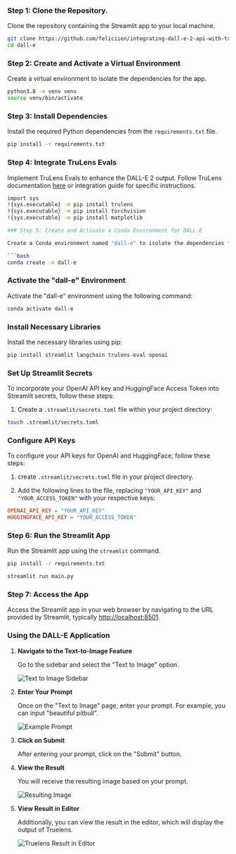 ### Step 1: Clone the Repository.

Clone the repository containing the Streamlit app to your local machine.

```bash
git clone https://github.com/feliciien/integrating-dall-e-2-api-with-trulens-elevating-image-generation-capabilities
cd dall-e
```

### Step 2: Create and Activate a Virtual Environment

Create a virtual environment to isolate the dependencies for the app.

```bash
python3.8 -m venv venv
source venv/bin/activate
```

### Step 3: Install Dependencies

Install the required Python dependencies from the `requirements.txt` file.

```bash
pip install -r requirements.txt
```

### Step 4: Integrate TruLens Evals

Implement TruLens Evals to enhance the DALL-E 2 output. Follow TruLens documentation [here](https://colab.research.google.com/drive/1n77IGrPDO2XpeIVo_LQW0gY78enV-tY9?usp=sharing#scrollTo=Osch8gN27v1s) or integration guide for specific instructions.

```bash
import sys
!{sys.executable} -m pip install trulens
!{sys.executable} -m pip install torchvision
!{sys.executable} -m pip install matplotlib

### Step 5: Create and Activate a Conda Environment for DALL-E

Create a Conda environment named "dall-e" to isolate the dependencies for the app.

```bash
conda create -n dall-e
```

### Activate the "dall-e" Environment

Activate the "dall-e" environment using the following command:

```bash
conda activate dall-e
```

### Install Necessary Libraries

Install the necessary libraries using pip:

```bash
pip install streamlit langchain trulens-eval openai
```

### Set Up Streamlit Secrets

To incorporate your OpenAI API key and HuggingFace Access Token into Streamlit secrets, follow these steps:

1. Create a `.streamlit/secrets.toml` file within your project directory:

```bash
touch .streamlit/secrets.toml
```

### Configure API Keys

To configure your API keys for OpenAI and HuggingFace, follow these steps:

1. create `.streamlit/secrets.toml` file in your project directory.

2. Add the following lines to the file, replacing `"YOUR_API_KEY"` and `"YOUR_ACCESS_TOKEN"` with your respective keys:

```toml
OPENAI_API_KEY = "YOUR_API_KEY"
HUGGINGFACE_API_KEY = "YOUR_ACCESS_TOKEN"
```

### Step 6: Run the Streamlit App

Run the Streamlit app using the `streamlit` command.
```bash
pip install -r requirements.txt
```


```bash
streamlit run main.py
```

### Step 7: Access the App

Access the Streamlit app in your web browser by navigating to the URL provided by Streamlit, typically [http://localhost:8501](http://localhost:8501).

### Using the DALL-E Application

1. **Navigate to the Text-to-Image Feature**
   
   Go to the sidebar and select the "Text to Image" option.

   ![Text to Image Sidebar](https://i.ibb.co/60vMbLh/Capture-d-e-cran-2024-02-12-a-21-44-52.png)

2. **Enter Your Prompt**

   Once on the "Text to Image" page, enter your prompt. For example, you can input "beautiful pitbull".

   ![Example Prompt](https://i.ibb.co/6ZhjqSb/prompt.png)

3. **Click on Submit**

   After entering your prompt, click on the "Submit" button.

4. **View the Result**

   You will receive the resulting image based on your prompt.

   ![Resulting Image](https://i.ibb.co/BjBKMZH/result-dog.png)

5. **View Result in Editor**

   Additionally, you can view the result in the editor, which will display the output of Truelens.

   ![Truelens Result in Editor](https://i.ibb.co/TgJnPkV/truelens-result-on-terminal.png)
